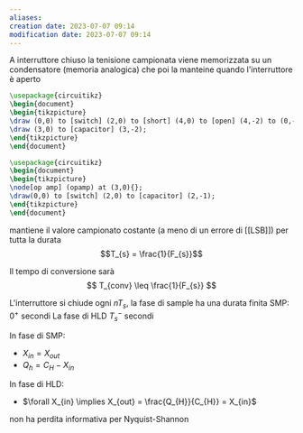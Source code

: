 ```yaml
---
aliases: 
creation date: 2023-07-07 09:14
modification date: 2023-07-07 09:14
---
```


A interruttore chiuso la tenisione campionata viene memorizzata su un condensatore (memoria analogica)  che poi la manteine quando l'interruttore è aperto

```tikz
\usepackage{circuitikz}
\begin{document}
\begin{tikzpicture}
\draw (0,0) to [switch] (2,0) to [short] (4,0) to [open] (4,-2) to (0,-2);
\draw (3,0) to [capacitor] (3,-2);
\end{tikzpicture}
\end{document}
```

```tikz
\usepackage{circuitikz}
\begin{document}
\begin{tikzpicture}
\node[op amp] (opamp) at (3,0){};
\draw(0,0) to [switch] (2,0) to [capacitor] (2,-1);
\end{tikzpicture}
\end{document}
```

mantiene il valore campionato costante (a meno di un errore di [[LSB]]) per tutta la durata $$T_{s} = \frac{1}{F_{s}}$$

Il tempo di conversione sarà
$$ T_{conv} \leq \frac{1}{F_{s}} $$

L'interruttore si chiude ogni $nT_{s}$, la fase di sample ha una durata finita SMP: $0^+$ secondi 
La fase di HLD $T_{s}^{-}$ secondi

In fase di SMP:
- $X_{in} = X_{out}$
- $Q_{h} = C_{H} - X_{in}$

In fase di HLD:
- $\forall X_{in} \implies X_{out} = \frac{Q_{H}}{C_{H}} = X_{in}$



non ha perdita informativa per Nyquist-Shannon


